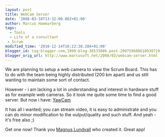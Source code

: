 ```yaml
---
layout: post
title: WebCam Server
date: '2008-03-18T13:32:00.002+01:00'
author: Marcus Hammarberg
tags:
  - Tools
  - Life of a consultant
 - Scrum
modified_time: '2010-12-14T16:22:38.284+01:00'
blogger_id: tag:blogger.com,1999:blog-36533086.post-209759608610930719
blogger_orig_url: http://www.marcusoft.net/2008/03/webcam-server.html
---
```


We are planning to setup a web camera to view the Scrum Board. This
has to do with the team being highly distributed (200 km
apart) and us still wanting to maintain some sort of contact.

However - i am lacking a lot in understanding and interest in hardware
stuff as for example web cameras. So it took me quite some time to find
a good server. But now i have: [YawCam](http://www.snapfiles.com/get/yawcam.html)

It has all i wanted; you can stream video, it is easy to administrate
and you can do minor modification to the output/quality and such stuff.
And yeah - it's free also ;)

Get one now! Thank you [Magnus Lundvall](http://www.snapfiles.com/publishers/magnus-lundvall/index.html "Visit the website of the publisher")
who created it. Great app!
